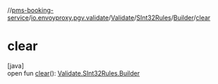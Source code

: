 //[pms-booking-service](../../../../../index.md)/[io.envoyproxy.pgv.validate](../../../index.md)/[Validate](../../index.md)/[SInt32Rules](../index.md)/[Builder](index.md)/[clear](clear.md)

# clear

[java]\
open fun [clear](clear.md)(): [Validate.SInt32Rules.Builder](index.md)